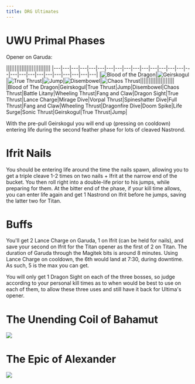 ```yaml
---
title: DRG Ultimates
---
```

# UWU Primal Phases
Opener on Garuda:

||||||||||||||||||||||||||
|---|---|---|---|---|---|---|---|---|---|---|---|---|---|---|---|---|---|---|---|---|---|---|---|---|---|
|![Blood of the Dragon](https://xivapi.com/i/002000/002581.png)|![Geirskogul](https://xivapi.com/i/002000/002583.png)|![True Thrust](https://xivapi.com/i/000000/000310.png)|![Jump](https://xivapi.com/i/002000/002576.png)|![Disembowel](https://xivapi.com/i/000000/000317.png)|![Chaos Thrust](https://xivapi.com/i/000000/000308.png)||||||||||||||||||||
|Blood of The Dragon|Geirskogul|True Thrust|Jump|Disembowel|Chaos Thrust|Battle Litany|Wheeling Thrust|Fang and Claw|Dragon Sight|True Thrust|Lance Charge|Mirage Dive|Vorpal Thrust|Spineshatter Dive|Full Thrust|Fang and Claw|Wheeling Thrust|Dragonfire Dive|Doom Spike|Life Surge|Sonic Thrust|Geirskogul|True Thrust|Jump|




With the pre-pull Geirskogul you will end up (pressing on cooldown) entering life during the second feather phase for lots of cleaved Nastrond.


# Ifrit Nails
You should be entering life around the time the nails spawn, allowing you to get a triple cleave 1-2 times on two nails + Ifrit at the narrow end of the bucket. You then roll right into a double-life prior to his jumps, while preparing for them. At the bitter end of the phase, if your kill time allows, you can enter life again and get 1 Nastrond on Ifrit before he jumps, saving the latter two for Titan.


# Buffs
You'll get 2 Lance Charge on Garuda, 1 on Ifrit (can be held for nails), and save your second on Ifrit for the Titan opener as the first of 2 on Titan. The duration of Garuda through the Magitek bits is around 8 minutes. Using Lance Charge on cooldown, the 6th would land at 7:30, during downtime. As such, 5 is the max you can get.

You will only get 1 Dragon Sight on each of the three bosses, so judge according to your personal kill times as to when would be best to use on each of them, to allow these three uses and still have it back for Ultima's opener.

# The Unending Coil of Bahamut
![](https://cdn.discordapp.com/attachments/841722176017268826/854031489682112532/unknown.png?1631777932)

# The Epic of Alexander
![](https://cdn.discordapp.com/attachments/610019474673762347/770644350060462120/ucob.jpg?1631778007)